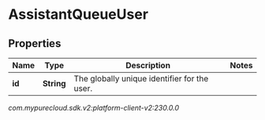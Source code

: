 # AssistantQueueUser


## Properties

| Name | Type | Description | Notes |
| ------------ | ------------- | ------------- | ------------- |
| **id** | **String** | The globally unique identifier for the user. |  |




_com.mypurecloud.sdk.v2:platform-client-v2:230.0.0_
